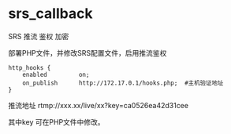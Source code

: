 # srs_callback
SRS 推流 鉴权 加密

部署PHP文件，并修改SRS配置文件，启用推流鉴权


    http_hooks {
        enabled         on;
        on_publish      http://172.17.0.1/hooks.php;  #主机验证地址
    }
    
推流地址 rtmp://xxx.xx/live/xx?key=ca0526ea42d31cee

其中key 可在PHP文件中修改。
